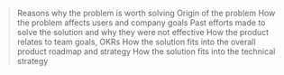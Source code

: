> Reasons why the problem is worth solving
> Origin of the problem
> How the problem affects users and company goals
> Past efforts made to solve the solution and why they were not effective
	How the product relates to team goals, OKRs
	How the solution fits into the overall product roadmap and strategy
	How the solution fits into the technical strategy

